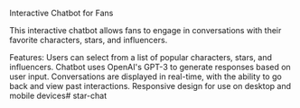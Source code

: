 Interactive Chatbot for Fans

This interactive chatbot allows fans to engage in conversations with their favorite characters, stars, and influencers.

Features:
Users can select from a list of popular characters, stars, and influencers.
Chatbot uses OpenAI's GPT-3 to generate responses based on user input.
Conversations are displayed in real-time, with the ability to go back and view past interactions.
Responsive design for use on desktop and mobile devices# star-chat

